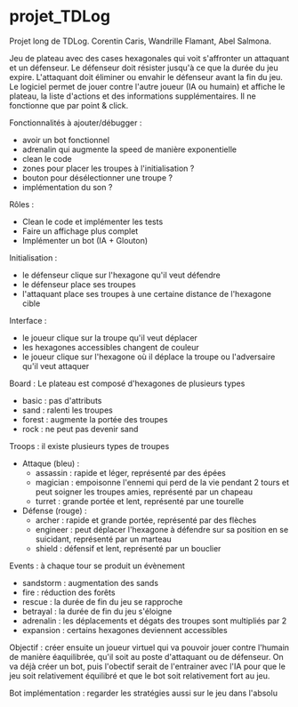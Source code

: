 # projet_TDLog
Projet long de TDLog. Corentin Caris, Wandrille Flamant, Abel Salmona.

Jeu de plateau avec des cases hexagonales qui voit s'affronter un attaquant et un défenseur. Le défenseur doit résister jusqu'à ce que la durée du jeu expire. L'attaquant doit éliminer ou envahir le défenseur avant la fin du jeu. Le logiciel permet de jouer contre l'autre joueur (IA ou humain) et affiche le plateau, la liste d'actions et des informations supplémentaires. Il ne fonctionne que par point & click. 

Fonctionnalités à ajouter/débugger : 
- avoir un bot fonctionnel
- adrenalin qui augmente la speed de manière exponentielle
- clean le code
- zones pour placer les troupes à l'initialisation ?
- bouton pour désélectionner une troupe ?
- implémentation du son ?

Rôles : 
- Clean le code et implémenter les tests
- Faire un affichage plus complet
- Implémenter un bot (IA + Glouton)

Initialisation : 
- le défenseur clique sur l'hexagone qu'il veut défendre 
- le défenseur place ses troupes
- l'attaquant place ses troupes à une certaine distance de l'hexagone cible

Interface : 
- le joueur clique sur la troupe qu'il veut déplacer
- les hexagones accessibles changent de couleur 
- le joueur clique sur l'hexagone où il déplace la troupe ou l'adversaire qu'il veut attaquer

Board : Le plateau est composé d'hexagones de plusieurs types
- basic : pas d'attributs
- sand : ralenti les troupes
- forest : augmente la portée des troupes
- rock : ne peut pas devenir sand

Troops : il existe plusieurs types de troupes
- Attaque (bleu) : 
    - assassin : rapide et léger, représenté par des épées
    - magician : empoisonne l'ennemi qui perd de la vie pendant 2 tours et peut soigner les troupes amies, représenté par un chapeau
    - turret : grande portée et lent, représenté par une tourelle
- Défense (rouge) : 
    - archer : rapide et grande portée, représenté par des flèches
    - engineer : peut déplacer l'hexagone à défendre sur sa position en se suicidant, représenté par un marteau
    - shield : défensif et lent, représenté par un bouclier

Events : à chaque tour se produit un évènement
- sandstorm : augmentation des sands
- fire : réduction des forêts
- rescue : la durée de fin du jeu se rapproche
- betrayal : la durée de fin du jeu s'éloigne
- adrenalin : les déplacements et dégats des troupes sont multipliés par 2
- expansion : certains hexagones deviennent accessibles

Objectif : créer ensuite un joueur virtuel qui va pouvoir jouer contre l'humain de manière éaquilibrée, qu'il soit au poste d'attaquant ou de défenseur. On va déjà créer un bot, puis l'obectif serait de l'entrainer avec l'IA pour que le jeu soit relativement équilibré et que le bot soit relativement fort au jeu. 

Bot implémentation : regarder les stratégies aussi sur le jeu dans l'absolu 
